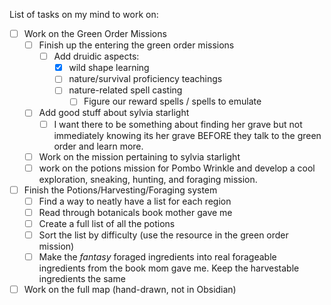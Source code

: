 List of tasks on my mind to work on:

- [ ] Work on the Green Order Missions
	- [ ] Finish up the entering the green order missions
		- [ ] Add druidic aspects:
			- [x] wild shape learning
			- [ ] nature/survival proficiency teachings
			- [ ] nature-related spell casting
				- [ ] Figure our reward spells / spells to emulate
	- [ ] Add good stuff about sylvia starlight
		- [ ] I want there to be something about finding her grave but not immediately knowing its her grave BEFORE they talk to the green order and learn more. 
	- [ ] Work on the mission pertaining to sylvia starlight
	- [ ] work on the potions mission for Pombo Wrinkle and develop a cool exploration, sneaking, hunting, and foraging mission. 
- [ ] Finish the Potions/Harvesting/Foraging system
	- [ ] Find a way to neatly have a list for each region
	- [ ] Read through botanicals book mother gave me
	- [ ] Create a full list of all the potions
	- [ ] Sort the list by difficulty (use the resource in the green order mission)
	- [ ] Make the *fantasy* foraged ingredients into real forageable ingredients from the book mom gave me. Keep the harvestable ingredients the same
- [ ] Work on the full map (hand-drawn, not in Obsidian)
